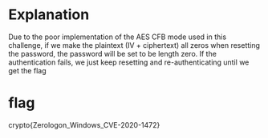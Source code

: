 # Explanation
Due to the poor implementation of the AES CFB mode used in this challenge, if we make the plaintext (IV + ciphertext) all zeros when resetting the password, the password will be set to be length zero. If the authentication fails, we just keep resetting and re-authenticating until we get the flag


# flag
crypto{Zerologon_Windows_CVE-2020-1472}